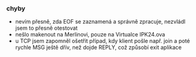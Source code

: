 ### chyby
* nevím přesně, zda EOF se zaznamená a správně zpracuje, nezvládl jsem to přesně otestovat
* nešlo makenout na Merlinovi, pouze na Virtualce IPK24.ova
* u TCP jsem zapomněl ošetřit případ, kdy klient pošle např. join a poté rychle MSG
  ještě dřív, než dojde REPLY, což způsobí exit aplikace